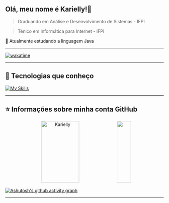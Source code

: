 ## Olá, meu nome é <strong>Karielly!</strong>👋

> Graduando em Análise e Desenvolvimento de Sistemas - IFPI

> Ténico em Informática para Internet - IFPI

🔭 Atualmente estudando a linguagem Java

----

[![wakatime](https://wakatime.com/badge/user/018afd66-1663-4ce8-a3ae-e8b5052795d8.svg)](https://wakatime.com/@018afd66-1663-4ce8-a3ae-e8b5052795d8)

----

## 🚀 Tecnologias que conheço

[![My Skills](https://skills.thijs.gg/icons?i=python,js,java,linux,git,bootstrap,html,css,vscode)](https://skills.thijs.gg)

----

## ⭐ Informações sobre minha conta GitHub

<div align="center">
  <img width="49%" height="195px" src="https://github-readme-stats.vercel.app/api?username=Kariellyy&show_icons=true&count_private-true&hide_border=true&title_color=596087&icon_color=596087&text_color=ffffff&bg_color=0d1117" alt=Karielly Github Stats" />
<img width="30%" height="195px" src="https://github-readme-stats.vercel.app/api/top-langs/?username=Kariellyy&layout=compact&hide_border=true&title_color=596087&text_color=ffffff&bg_color=0d1117" />
</div>

[![Ashutosh's github activity graph](https://github-readme-activity-graph.vercel.app/graph?username=Kariellyy&bg_color=0d1117&color=ffffff&line=596087&point=596087&area=true&hide_border=true)](https://github.com/ashutosh00710/github-readme-activity-graph)

---
